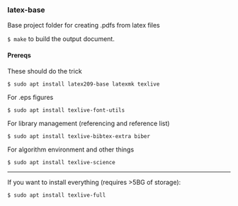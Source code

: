 ### latex-base
Base project folder for creating .pdfs from latex files

`$ make` to build the output document.

#### Prereqs

These should do the trick

`$ sudo apt install latex209-base latexmk texlive`

For .eps figures

`$ sudo apt install texlive-font-utils`

For library management (referencing and reference list)

`$ sudo apt install texlive-bibtex-extra biber`

For algorithm environment and other things

`$ sudo apt install texlive-science`

---

If you want to install everything (requires >5BG of storage):

`$ sudo apt install texlive-full`